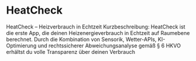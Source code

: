 # HeatCheck
HeatCheck – Heizverbrauch in Echtzeit  Kurzbeschreibung: HeatCheck ist die erste App, die deinen Heizenergieverbrauch in Echtzeit auf Raumebene berechnet. Durch die Kombination von Sensorik, Wetter-APIs, KI-Optimierung und rechtssicherer Abweichungsanalyse gemäß § 6 HKVO erhältst du volle Transparenz über deinen Verbrauch 
